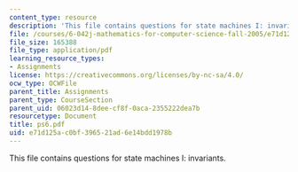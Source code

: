 ```yaml
---
content_type: resource
description: 'This file contains questions for state machines I: invariants.'
file: /courses/6-042j-mathematics-for-computer-science-fall-2005/e71d125ac0bf396521ad6e14bdd1978b_ps6.pdf
file_size: 165388
file_type: application/pdf
learning_resource_types:
- Assignments
license: https://creativecommons.org/licenses/by-nc-sa/4.0/
ocw_type: OCWFile
parent_title: Assignments
parent_type: CourseSection
parent_uid: 06023d14-8dee-cf8f-0aca-2355222dea7b
resourcetype: Document
title: ps6.pdf
uid: e71d125a-c0bf-3965-21ad-6e14bdd1978b
---
```

This file contains questions for state machines I: invariants.